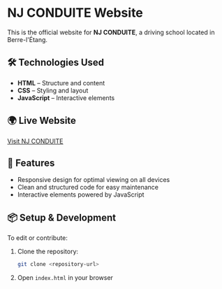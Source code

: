 # NJ CONDUITE Website  

This is the official website for **NJ CONDUITE**, a driving school located in Berre-l'Étang.  

## 🛠 Technologies Used  
- **HTML** – Structure and content  
- **CSS** – Styling and layout  
- **JavaScript** – Interactive elements  

## 🌍 Live Website  
[Visit NJ CONDUITE](www.nsrddyn.com)  

## 📌 Features  
- Responsive design for optimal viewing on all devices  
- Clean and structured code for easy maintenance  
- Interactive elements powered by JavaScript  

## 📦 Setup & Development  
To edit or contribute:  
1. Clone the repository:  
   ```bash
   git clone <repository-url>
   ```
2. Open `index.html` in your browser  

